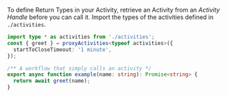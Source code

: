 To define Return Types in your Activity, retrieve an Activity from an _Activity Handle_ before you can call it. Import the types of the activities defined in `./activities`.

```typescript
import type * as activities from './activities';
const { greet } = proxyActivities<typeof activities>({
  startToCloseTimeout: '1 minute',
});

/** A workflow that simply calls an activity */
export async function example(name: string): Promise<string> {
  return await greet(name);
}
```